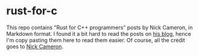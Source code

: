 rust-for-c
==========

This repo contains "Rust for C++ programmers" posts by Nick Cameron, in Markdown format. I found it a bit hard to read the posts on [his blog](http://featherweightmusings.blogspot.com/), hence I'm copy pasting them here to read them easier. Of course, all the credit goes to [Nick Cameron](http://www.ncameron.org/).
